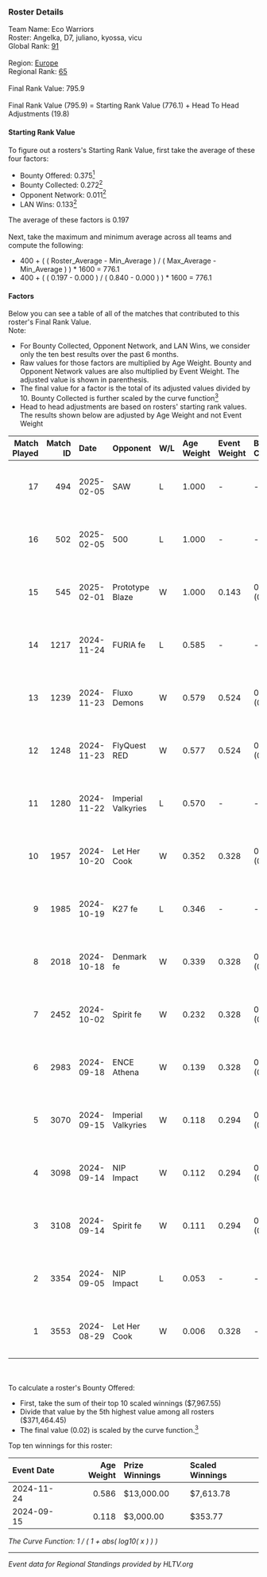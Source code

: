 ### Roster Details<br />
Team Name: Eco Warriors<br />
Roster: Angelka, D7, juliano, kyossa, vicu<br />
Global Rank: [91](../../standings_global_2025_02_24.md)<br />
<br />
Region: [Europe]( ../../standings_europe_2025_02_24.md)<br />
Regional Rank: [65]( ../../standings_europe_2025_02_24.md)<br />
<br />
Final Rank Value:  795.9<br />
<br />
Final Rank Value (795.9) = Starting Rank Value (776.1) + Head To Head Adjustments (19.8)<br />

#### Starting Rank Value<br />
To figure out a rosters's Starting Rank Value, first take the average of these four factors:<br />
- Bounty Offered: 0.375[<sup>1</sup>](#table2)
- Bounty Collected: 0.272[<sup>2</sup>](#table1)
- Opponent Network: 0.011[<sup>2</sup>](#table1)
- LAN Wins: 0.133[<sup>2</sup>](#table1)

The average of these factors is 0.197<br />
<br />
Next, take the maximum and minimum average across all teams and compute the following:<br />
- 400 + ( ( Roster_Average - Min_Average ) / ( Max_Average - Min_Average ) ) * 1600 = 776.1
- 400 + ( ( 0.197 - 0.000 ) / ( 0.840 - 0.000 ) ) * 1600 = 776.1


#### Factors<br />
Below you can see a table of all of the matches that contributed to this roster's Final Rank Value.<br />
Note:<br />

- For Bounty Collected, Opponent Network, and LAN Wins, we consider only the ten best results over the past 6 months.
- Raw values for those factors are multiplied by Age Weight. Bounty and Opponent Network values are also multiplied by Event Weight. The adjusted value is shown in parenthesis.
- The final value for a factor is the total of its adjusted values divided by 10. Bounty Collected is further scaled by the curve function[<sup>3</sup>](#curveFunction)
- Head to head adjustments are based on rosters' starting rank values. The results shown below are adjusted by Age Weight and not Event Weight
<span id="table1"></span><br />


| Match Played | Match ID | Date       | Opponent           | W/L | Age Weight | Event Weight | Bounty Collected | Opponent Network | LAN Wins  | H2H Adj. | Roster                             |
| -: | -: | :- | :- | :- | :- | :- | :- | :- | :- | -: | :- |
|           17 |      494 | 2025-02-05 | SAW                | L   | 1.000      | -            | -                | -                | -         |    -2.57 | Angelka, D7, juliano, kyossa, vicu |
|           16 |      502 | 2025-02-05 | 500                | L   | 1.000      | -            | -                | -                | -         |    -8.27 | Angelka, D7, juliano, kyossa, vicu |
|           15 |      545 | 2025-02-01 | Prototype Blaze    | W   | 1.000      | 0.143        | 0.056 (0.008)    | 0.180 (0.026)    | 0 (0.000) |    17.89 | D7, juliano, kyossa, vicu, wieenN  |
|           14 |     1217 | 2024-11-24 | FURIA fe           | L   | 0.585      | -            | -                | -                | -         |    -4.29 | Angelka, ASTRA, D7, Hanka, vicu    |
|           13 |     1239 | 2024-11-23 | Fluxo Demons       | W   | 0.579      | 0.524        | 0.015 (0.005)    | 0.111 (0.034)    | 1 (0.579) |     8.05 | Angelka, ASTRA, D7, Hanka, vicu    |
|           12 |     1248 | 2024-11-23 | FlyQuest RED       | W   | 0.577      | 0.524        | 0.006 (0.002)    | 0.063 (0.019)    | 1 (0.577) |     5.72 | Angelka, ASTRA, D7, Hanka, vicu    |
|           11 |     1280 | 2024-11-22 | Imperial Valkyries | L   | 0.570      | -            | -                | -                | -         |    -3.99 | Angelka, ASTRA, D7, Hanka, vicu    |
|           10 |     1957 | 2024-10-20 | Let Her Cook       | W   | 0.352      | 0.328        | 0.002 (0.000)    | 0.037 (0.004)    | 0 (0.000) |     3.30 | Angelka, ASTRA, D7, Hanka, vicu    |
|            9 |     1985 | 2024-10-19 | K27 fe             | L   | 0.346      | -            | -                | -                | -         |    -7.22 | Angelka, ASTRA, D7, Hanka, vicu    |
|            8 |     2018 | 2024-10-18 | Denmark fe         | W   | 0.339      | 0.328        | 0.008 (0.001)    | 0.074 (0.008)    | 0 (0.000) |     3.93 | Angelka, ASTRA, D7, Hanka, vicu    |
|            7 |     2452 | 2024-10-02 | Spirit fe          | W   | 0.232      | 0.328        | 0.002 (0.000)    | 0.054 (0.004)    | 0 (0.000) |     2.08 | Angelka, ASTRA, D7, Hanka, vicu    |
|            6 |     2983 | 2024-09-18 | ENCE Athena        | W   | 0.139      | 0.328        | 0.001 (0.000)    | -                | 0 (0.000) |     0.82 | Angelka, ASTRA, D7, Hanka, vicu    |
|            5 |     3070 | 2024-09-15 | Imperial Valkyries | W   | 0.118      | 0.294        | 0.127 (0.004)    | 0.226 (0.008)    | 0 (0.000) |     2.90 | Angelka, ASTRA, D7, Hanka, vicu    |
|            4 |     3098 | 2024-09-14 | NIP Impact         | W   | 0.112      | 0.294        | 0.011 (0.000)    | 0.069 (0.002)    | 0 (0.000) |     1.39 | Angelka, ASTRA, D7, Hanka, vicu    |
|            3 |     3108 | 2024-09-14 | Spirit fe          | W   | 0.111      | 0.294        | 0.002 (0.000)    | 0.054 (0.002)    | 0 (0.000) |     1.02 | Angelka, ASTRA, D7, Hanka, vicu    |
|            2 |     3354 | 2024-09-05 | NIP Impact         | L   | 0.053      | -            | -                | -                | -         |    -1.01 | Angelka, ASTRA, D7, Hanka, vicu    |
|            1 |     3553 | 2024-08-29 | Let Her Cook       | W   | 0.006      | 0.328        | -                | 0.037 (0.000)    | -         |     0.06 | Angelka, ASTRA, D7, Hanka, vicu    |

<br />
<span id="table2"></span><br />
To calculate a roster's Bounty Offered:<br />

- First, take the sum of their top 10 scaled winnings ($7,967.55)
- Divide that value by the 5th highest value among all rosters ($371,464.45)
- The final value (0.02) is scaled by the curve function.[<sup>3</sup>](#curveFunction)

Top ten winnings for this roster:<br />

| Event Date | Age Weight | Prize Winnings | Scaled Winnings |
| :- | -: | :- | :- |
| 2024-11-24 |      0.586 | $13,000.00     | $7,613.78       |
| 2024-09-15 |      0.118 | $3,000.00      | $353.77         |


<span id="curveFunction"></span>_The Curve Function: 1 / ( 1 + abs( log10( x ) ) )_<br />

---
_Event data for Regional Standings provided by HLTV.org_<br />
